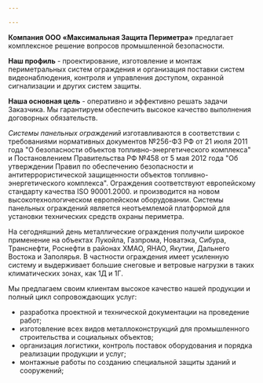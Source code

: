 ```yaml
---

---
```

**Компания ООО «Максимальная Защита Периметра»** предлагает комплексное решение вопросов промышленной безопасности.

**Наш профиль** - проектирование, изготовление и монтаж периметральных систем ограждения и организация поставки систем видеонаблюдения, контроля и управления доступом, охранной сигнализации и других систем защиты.

**Наша основная цель** - оперативно и эффективно решать задачи Заказчика. Мы гарантируем обеспечить высокое качество выполнения договорных обязательств.

_Системы панельных ограждений_ изготавливаются в соответствии с требованиями нормативных документов №256-ФЗ РФ от 21 июля 2011 года "О безопасности объектов топливно-энергетического комплекса" и Постановлением Правительства РФ №458 от 5 мая 2012 года "Об утверждении Правил по обеспечению безопасности и антитеррористической защищенности объектов топливно-энергетического комплекса". Ограждения соответствуют европейскому стандарту качества ISO 90001.2000. и производится на новом высокотехнологическом европейском оборудовании. Системы панельных ограждений является неотъемлемой платформой для установки технических средств охраны периметра.

На сегодняшний день металлические ограждения получили широкое применение на объектах Лукойла, Газпрома, Новатэка, Сибура, Транснефти, Роснефти в районах ХМАО, ЯНАО, Якутии, Дальнего Востока и Заполярья. В частности ограждения имеет усиленную систему и выдерживает большие снеговые и ветровые нагрузки в таких климатических зонах, как 1Д и 1Г.

Мы предлагаем своим клиентам высокое качество нашей продукции и полный цикл сопровождающих услуг:

* разработка проектной и технической документации на проведение работ;
* изготовление всех видов металлоконструкций для промышленного строительства и социальных объектов;
* организация логистики, контроль поставок оборудования и порядка реализации продукции и услуг;
* монтажные работы по созданию специальной защиты зданий и сооружений;